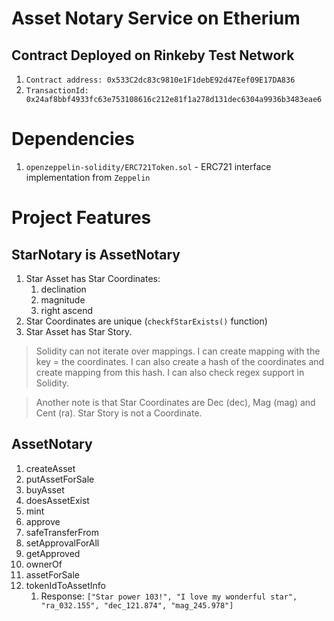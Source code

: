 # Asset Notary Service on Etherium
## Contract Deployed on Rinkeby Test Network
1. `Contract address: 0x533C2dc83c9810e1F1debE92d47Eef09E17DA836`
2. `TransactionId: 0x24af8bbf4933fc63e753108616c212e81f1a278d131dec6304a9936b3483eae6`
# Dependencies
1. `openzeppelin-solidity/ERC721Token.sol` - ERC721 interface implementation
from `Zeppelin`


# Project Features
## StarNotary is AssetNotary
1. Star Asset has Star Coordinates:
    1. declination
    2. magnitude
    3. right ascend
2. Star Coordinates are unique (`checkfStarExists()` function)
3. Star Asset has Star Story.
> Solidity can not iterate over mappings. I can create mapping with the
key = the coordinates. I can also create a hash of the coordinates and
create mapping from this hash.
I can also check regex support in Solidity.

> Another note is that Star Coordinates are Dec (dec), Mag (mag) and
Cent (ra). Star Story is not a Coordinate.


## AssetNotary
1. createAsset
2. putAssetForSale
3. buyAsset
4. doesAssetExist
5. mint
6. approve
7. safeTransferFrom
8. setApprovalForAll
9. getApproved
10. ownerOf
11. assetForSale
12. tokenIdToAssetInfo
    1. Response:
    `["Star power 103!", "I love my wonderful star", "ra_032.155", "dec_121.874", "mag_245.978"]`



